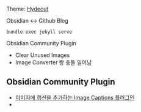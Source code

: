 Theme: [Hydeout](https://github.com/poole/hyde)


Obsidian <-> Github Blog

`bundle exec jekyll serve`

Obsidian Community Plugin
- Clear Unused Images
- Image Converter
랑 충돌 일어남

## Obsidian Community Plugin

- [이미지에 캡션을 추가하는 Image Captions 플러그인](https://kaminik.tistory.com/entry/%EC%9D%B4%EB%AF%B8%EC%A7%80%EC%97%90-%EC%BA%A1%EC%85%98%EC%9D%84-%EC%B6%94%EA%B0%80%ED%95%98%EB%8A%94-Image-Captions-%ED%94%8C%EB%9F%AC%EA%B7%B8%EC%9D%B8)
- 